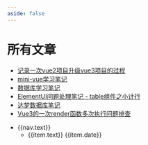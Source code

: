 ```yaml
---
aside: false
---
```


<script setup>
import { useData } from 'vitepress'

const data = useData()
const nav = data.theme.value.nav
const sidebar = data.theme.value.sidebar
</script>

# 所有文章

- [记录一次vue2项目升级vue3项目的过程](https://juejin.cn/post/7246940748167643196)
- [mini-vue学习笔记](https://juejin.cn/post/7243680440694865980)
- [数据库学习笔记](https://juejin.cn/post/7238445305582190653)
- [ElementUI问题处理笔记 - table组件之小计行](https://juejin.cn/post/7237531176587853884)
- [达梦数据库笔记](https://juejin.cn/post/7237295525707808823)
- [Vue3的一次render函数多次执行问题排查](https://juejin.cn/post/7215844385614250021)
<ul>
<li v-for="nav in nav.slice(2)">
    <a :href="nav.link">{{nav.text}}</a>
    <ul v-if="sidebar[nav.activeMatch]?.length === 1">
        <li v-for="item in sidebar[nav.activeMatch][0].items" :class="$style.li">
            <a :href="item.link">{{item.text}}</a>
            {{item.date}}
        </li>
    </ul>
</li>
</ul>

<style module>
.li {
    display: flex;
    justify-content: space-between;
}
</style>

